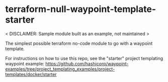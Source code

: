 # terraform-null-waypoint-template-starter

< DISCLAIMER: Sample module built as an example, not maintained >

The simplest possible terraform no-code module to go with a waypoint template.

For instructions on how to use this repo, see the "starter" project templating waypoint example: https://github.com/hashicorp/waypoint-examples/tree/project_templating_examples/project-templates/docker/starter
